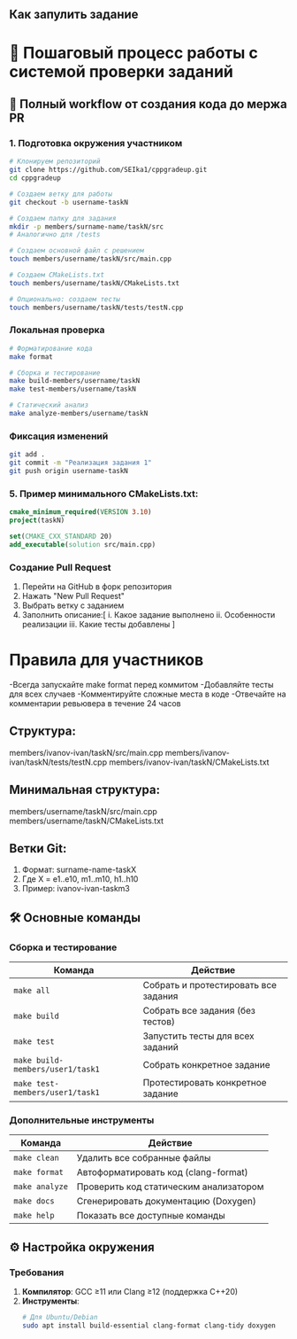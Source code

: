 ## Как запулить задание

# 🚀 Пошаговый процесс работы с системой проверки заданий

## 🔄 Полный workflow от создания кода до мержа PR

### 1. Подготовка окружения участником
```bash
# Клонируем репозиторий
git clone https://github.com/SEIka1/cppgradeup.git
cd cppgradeup

# Создаем ветку для работы
git checkout -b username-taskN

# Создаем папку для задания
mkdir -p members/surname-name/taskN/src
# Аналогично для /tests

# Создаем основной файл с решением
touch members/username/taskN/src/main.cpp

# Создаем CMakeLists.txt
touch members/username/taskN/CMakeLists.txt

# Опционально: создаем тесты
touch members/username/taskN/tests/testN.cpp
```

### Локальная проверка
```bash
# Форматирование кода
make format

# Сборка и тестирование
make build-members/username/taskN
make test-members/username/taskN

# Статический анализ
make analyze-members/username/taskN
```

### Фиксация изменений
```bash
git add .
git commit -m "Реализация задания 1"
git push origin username-taskN
```

### 5. Пример минимального CMakeLists.txt:
```cmake
cmake_minimum_required(VERSION 3.10)
project(taskN)

set(CMAKE_CXX_STANDARD 20)
add_executable(solution src/main.cpp)
```

### Создание Pull Request

1) Перейти на GitHub в форк репозитория
2) Нажать "New Pull Request"
3) Выбрать ветку с заданием
4) Заполнить описание:[
      i. Какое задание выполнено
      ii. Особенности реализации
      iii. Какие тесты добавлены
]

# Правила для участников

-Всегда запускайте make format перед коммитом
-Добавляйте тесты для всех случаев
-Комментируйте сложные места в коде
-Отвечайте на комментарии ревьювера в течение 24 часов

## Структура:
members/ivanov-ivan/taskN/src/main.cpp
members/ivanov-ivan/taskN/tests/testN.cpp
members/ivanov-ivan/taskN/CMakeLists.txt          

## Минимальная структура:
members/username/taskN/src/main.cpp
members/username/taskN/CMakeLists.txt

## Ветки Git:
1) Формат: surname-name-taskX
2) Где X = e1..e10, m1..m10, h1..h10
3) Пример: ivanov-ivan-taskm3

## 🛠 Основные команды

### Сборка и тестирование
| Команда | Действие |
|---------|----------|
| `make all` | Собрать и протестировать все задания |
| `make build` | Собрать все задания (без тестов) |
| `make test` | Запустить тесты для всех заданий |
| `make build-members/user1/task1` | Собрать конкретное задание |
| `make test-members/user1/task1` | Протестировать конкретное задание |

### Дополнительные инструменты
| Команда | Действие |
|---------|----------|
| `make clean` | Удалить все собранные файлы |
| `make format` | Автоформатировать код (clang-format) |
| `make analyze` | Проверить код статическим анализатором |
| `make docs` | Сгенерировать документацию (Doxygen) |
| `make help` | Показать все доступные команды |

## ⚙️ Настройка окружения

### Требования
1. **Компилятор**: GCC ≥11 или Clang ≥12 (поддержка C++20)
2. **Инструменты**:
   ```bash
   # Для Ubuntu/Debian
   sudo apt install build-essential clang-format clang-tidy doxygen
